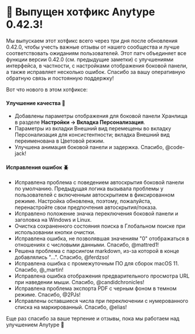 # 📌 Выпущен хотфикс Anytype 0.42.3!

Мы выпускаем этот хотфикс всего через три дня после обновления 0.42.0, чтобы учесть важные отзывы от нашего сообщества и лучше соответствовать ожиданиям пользователей. Этот патч объединяет все функции версии 0.42.0 (см. предыдущие заметки) с улучшениями интерфейса, в частности, с настройками отображения боковой панели, а также исправляет несколько ошибок. Спасибо за вашу оперативную обратную связь и постоянную поддержку!

Вот что нового в этом хотфиксе:

#### Улучшение качества 🌿

* Добавлены параметры отображения для боковой панели Хранлища в разделе **Настройки → Вкладка Персонализация**.
* Параметры из вкладки Внешний вид перемещены во вкладку Персонализация для консистентности; вкладка Внешний вид переименована в Цветовой режим.
* Улучшена анимация боковой панели и задержка. Спасибо, @code-jack!

#### Исправления ошибок 🪲

* Исправлена проблема с поведением автоскрытия боковой панели по умолчанию. Предыдущая логика вызывала проблемы у пользователей с включенным автоскрытием в фиксированном режиме. Настройка обновлена, поэтому, пожалуйста, перенастройте свои предпочтения автоскрытия/показа.
* Исправлено положение значка переключения боковой панели и заголовка на Windows и Linux.
* Очистка сохраненного состояния поиска в Глобальном поиске при использовании кнопки очистки.
* Исправлена ошибка, не позволявшая значениям "0" отображаться в отношениях с числовыми данными. Спасибо, @mattred1!
* Решена проблема с парсингом markdown, из-за которой в конце добавлялись "...". Спасибо, @ferdzso!
* Исправлена ошибка с промежуточным ПО для сборок macOS 11. Спасибо, @\_martin!
* Исправлена ошибка отображения предварительного просмотра URL при наведении мыши. Спасибо, @candidchronicles!
* Исправлена проблема экспорта PDF с черным фоном в темном режиме. Спасибо, @2PJs!
* Исправлены оставшиеся числа при переключении с нумерованного списка на маркированный. Спасибо, @elias!

Еще раз спасибо за ваше терпение и отзывы, пока мы работаем над улучшением Anytype 🫶
